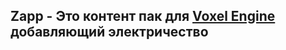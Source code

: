 ## Zapp - Это контент пак для [Voxel Engine](https://github.com/MihailRis/VoxelEngine-Cpp) добавляющий электричество
